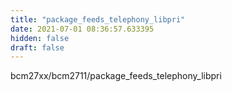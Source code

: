 ```yaml
---
title: "package_feeds_telephony_libpri"
date: 2021-07-01 08:36:57.633395
hidden: false
draft: false
---
```


bcm27xx/bcm2711/package_feeds_telephony_libpri

